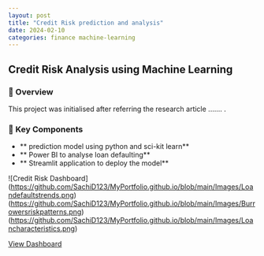 ```yaml
---
layout: post
title: "Credit Risk prediction and analysis"
date: 2024-02-10
categories: finance machine-learning
---
```

## Credit Risk Analysis using Machine Learning

### 🚀 Overview  
This project was initialised after referring the research article ....... .

### 📌 Key Components
- ** prediction model using python and sci-kit learn**
- ** Power BI to analyse loan defaulting**
- ** Streamlit application to deploy the model**

![Credit Risk Dashboard]
(https://github.com/SachiD123/MyPortfolio.github.io/blob/main/Images/Loandefaultstrends.png)
(https://github.com/SachiD123/MyPortfolio.github.io/blob/main/Images/Burrowersriskpatterns.png)
(https://github.com/SachiD123/MyPortfolio.github.io/blob/main/Images/Loancharacteristics.png)

[View Dashboard](../assets/dashboards/credit-risk.pbix)
